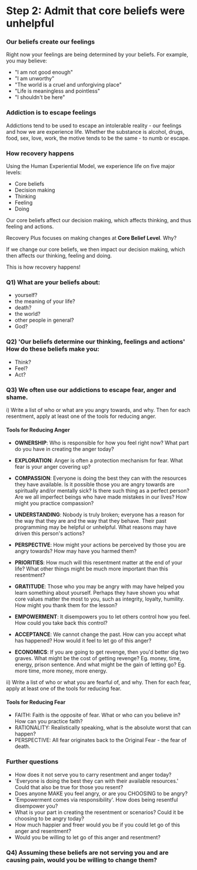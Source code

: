 # Step 2: Admit that core beliefs were unhelpful

### Our beliefs create our feelings
Right now your feelings are being determined by your beliefs. For example, you may believe:
- "I am not good enough"
- "I am unworthy"
- "The world is a cruel and unforgiving place"
- "Life is meaningless and pointless"
- "I shouldn't be here"

### Addiction is to escape feelings
Addictions tend to be used to escape an intolerable reality - our feelings and how we are experience life. Whether the substance is alcohol, drugs, food, sex, love, work, the motive tends to be the same - to numb or escape.

### How recovery happens
Using the Human Experiential Model, we experience life on five major levels:
- Core beliefs
- Decision making
- Thinking
- Feeling
- Doing

Our core beliefs affect our decision making, which affects thinking, and thus feeling and actions.

Recovery Plus focuses on making changes at <strong>Core Belief Level</strong>. Why?

If we change our core beliefs, we then impact our decision making, which then affects our thinking, feeling and doing.

This is how recovery happens!

### Q1) What are your beliefs about:
- yourself?
- the meaning of your life?
- death?
- the world?
- other people in general?
- God?

### Q2) 'Our beliefs determine our thinking, feelings and actions' How do these beliefs make you:
- Think?
- Feel?
- Act?

### Q3) We often use our addictions to escape fear, anger and shame.

i) Write a list of who or what are you angry towards, and why. Then for each resentment, apply at least one of the tools for reducing anger.

#### Tools for Reducing Anger
- **OWNERSHIP**: Who is responsible for how you feel right now? What part do you have in creating the anger today?

- **EXPLORATION**: Anger is often a protection mechanism for fear. What fear is your anger covering up?

- **COMPASSION**: Everyone is doing the best they can with the resources they have available. Is it possible those you are angry towards are spiritually and/or mentally sick? Is there such thing as a perfect person? Are we all imperfect beings who have made mistakes in our lives? How might you practice compassion?

- **UNDERSTANDING**: Nobody is truly broken; everyone has a reason for the way that they are and the way that they behave. Their past programming may be helpful or unhelpful. What reasons may have driven this person's actions?

- **PERSPECTIVE**: How might your actions be perceived by those you are angry towards? How may have you harmed them?

- **PRIORITIES**: How much will this resentment matter at the end of your life? What other things might be much more important than this resentment?

- **GRATITUDE**: Those who you may be angry with may have helped you learn something about yourself. Perhaps they have shown you what core values matter the most to you, such as integrity, loyalty, humility. How might you thank them for the lesson?

- **EMPOWERMENT**: It disempowers you to let others control how you feel. How could you take back this control?

- **ACCEPTANCE**: We cannot change the past. How can you accept what has happened? How would it feel to let go of this anger?

- **ECONOMICS**: If you are going to get revenge, then you'd better dig two graves. What might be the cost of getting revenge? Eg. money, time, energy, prison sentence. And what might be the gain of letting go? Eg. more time, more money, more energy.


ii) Write a list of who or what you are fearful of, and why. Then for each fear, apply at least one of the tools for reducing fear.

#### Tools for Reducing Fear
- FAITH: Faith is the opposite of fear. What or who can you believe in? How can you practice faith?
- RATIONALITY: Realistically speaking, what is the absolute worst that can happen?
- PERSPECTIVE: All fear originates back to the Original Fear - the fear of death.

### Further questions ###
- How does it not serve you to carry resentment and anger today?
- 'Everyone is doing the best they can with their available resources.' Could that also be true for those you resent?
- Does anyone MAKE you feel angry, or are you CHOOSING to be angry?
- 'Empowerment comes via responsibility'. How does being resentful disempower you?
- What is your part in creating the resentment or scenarios? Could it be choosing to be angry today?
- How much happier and freer would you be if you could let go of this anger and resentment?
- Would you be willing to let go of this anger and resentment?

### Q4) Assuming these beliefs are not serving you and are causing pain, would you be willing to change them?
